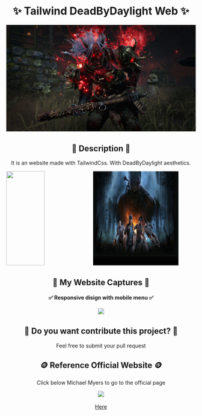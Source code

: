 <h1 align="center"> ✨ Tailwind DeadByDaylight Web ✨</h1>
 <img src="https://raw.githubusercontent.com/DyLaNHurtado/tailwind-deadbydaylight/master/public/img/Screenshot_2.jpg" >


<h2 align="center">📜 Description 📜</h2>
<p align="center">
It is an website made with TailwindCss. With DeadByDaylight aesthetics.
  </p>
<p>
  <img src="https://laravelnews.imgix.net/images/tailwindcss.png?ixlib=php-3.3.1" width="45%" height="250px" >
  <img src="https://raw.githubusercontent.com/DyLaNHurtado/tailwind-deadbydaylight/master/public/img/dbd_keyart.jpg" width="45%" height="250px">
</p>

<h2 align="center"> 🎥 My Website Captures 🎥 </h2>

<h4 align="center"> ✅ Responsive disign with mobile menu ✅</h4>
<p align="center">
   <img src="https://github.com/DyLaNHurtado/tailwind-deadbydaylight/blob/master/github_img/demo1.gif?raw=true" >
</p>

<h2 align="center"> 🤝 Do you want contribute this project? 🤝</h2>

<p align="center">
  Feel free to submit your pull request
</p>

<h2 align="center">🪙 Reference Official Website 🪙</h2>

<p align="center">
  Click below Michael Myers to go to the official page
 </p>
 <p align="center">
 <img src="https://64.media.tumblr.com/400ddbf58b6272d0f4ee409aaf924ea9/64011496e36bb91f-9c/s1280x1920/d04245ebb7e05818442da569c19e8da03cf976fd.gifv" height="200px"/>
 </p>
 
  <p align="center">
 <a href="https://deadbydaylight.com/" target="_blank">Here</a>
 </p>
